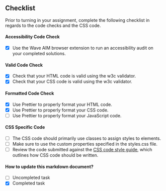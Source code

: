 ## Checklist

Prior to turning in your assignment, complete the following checklist in regards to the code checks and the CSS code.

#### Accessibility Code Check

- [x] Use the Wave AIM browser extension to run an accessibility audit on your completed solutions.

#### Valid Code Check

- [x] Check that your HTML code is valid using the w3c validator.
- [x] Check that your CSS code is valid using the w3c validator.

#### Formatted Code Check

- [x] Use Prettier to properly format your HTML code.
- [x] Use Prettier to properly format your CSS code.
- [ ] Use Prettier to properly format your JavaScript code.

#### CSS Specific Code

- [ ] The CSS code should primarily use classes to assign styles to elements.
- [ ] Make sure to use the custom properties specified in the styles.css file.
- [ ] Review the code submitted against the [CSS code style guide](https://github.com/airbnb/css#css), which outlines how CSS code should be written.

#### How to update this markdown document?

- [ ] Uncompleted task
- [x] Completed task
